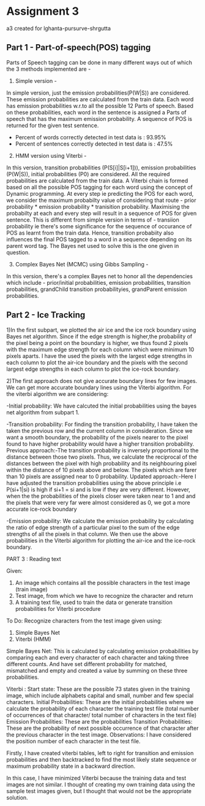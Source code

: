 # Assignment 3 
a3 created for lghanta-pursurve-shrgutta

## Part 1 - Part-of-speech(POS) tagging
Parts of Speech tagging can be done in many different ways out of which the 3 methods implemented are -
1. Simple version - 

In simple version, just the emission probabilities(P(W|S)) are considered. These emission probabilities are calculated from the train data. Each word has emission probabilities w.r.to all the possible 12 Parts of speech. Based on these probabilities, each word in the sentence is assigned a Parts of speech that has the maximum emission probability. A sequence of POS is returned for the given test sentence. 

- Percent of words correctly detected in test data is :  93.95%
- Percent of sentences correctly detected in test data is : 47.5%

2. HMM version using Viterbi - 

In this version, transition probabilities (P(S[i]|S[i+1])), emission probabilities (P(W|S)), initial probabilities (P0) are considered. All the required probabilities are calculated from the train data. A Viterbi chain is formed based on all the possible POS tagging for each word using the concept of Dynamic programming. At every step ie predicting the POS for each word, we consider the maximum probabilty value of considering that route - prior probability * emission probability * tranisition probability. Maximising the probabilty at each and every step will result in a sequence of POS for given sentence. This is different from simple version in terms of - transiion probability ie there's some significance for the sequence of occurance of POS as learnt from the train data. Hence, transition probabiity also influences the final POS tagged to a word in a sequence depending on its parent word tag. The Bayes net used to solve this is the one given in question.

3. Complex Bayes Net (MCMC) using Gibbs Sampling -

In this version, there's a complex Bayes net to honor all the dependencies which include - prior/initial probabilities, emission probabilities, transition probabilities, grandChild transition probabilityies, grandParent emission probabilities.




## Part 2 - Ice Tracking
1)In the first subpart, we plotted the air ice and the ice rock boundary using Bayes net algorithm. Since if the edge strength is higher,the probability of the pixel being a point 
on the boundary is higher, we thus found 2 pixels with the maximum edge strength for each column which were minimum 10 pixels aparts. I have the used the pixels with the largest 
edge strengths in each column to plot the air-ice boundary and the pixels with the second largest edge strengths in each column to plot the ice-rock boundary.

2)The first approach does not give accurate boundary lines for few images. We can get more accurate boundary lines using the Viterbi algorithm. For the viterbi algorithm we are 
considering:

-Initial probability: We have calcuted the initial probabilities using the bayes net algorithm from subpart 1.

-Transition probability: For finding the transition probability, I have taken the taken the previous row and the current column in consideration. Since we want a smooth boundary, 
the probability of the pixels nearer to the pixel found to have higher probability would have a higher transition probability. 
Previous approach:-The transition probability is inversely proportional to
the distance between those two pixels. Thus, we calculate the reciprocal of the distances between the pixel with high probability and its neighbouring pixel within the distance of 
10 pixels above and below. The pixels which are farer than 10 pixels are assigned near to 0 probability.
Updated approach:-Here I have adjusted the transition probabilities using the above principle i.e P(si+1|si) is high if si+1 = si and is low if they are very different. However, 
when the the probabilities of the pixels closer were taken near to 1 and and the pixels that were very far were almost considered as 0, we got a more accurate ice-rock boundary

-Emission probability: We calculate the emission probability by calculating the ratio of edge strength of a particular pixel to the sum of the edge strengths of all the pixels
in that column.
We then use the above probabilities in the Viterbi algorithm for plotting the air-ice and the ice-rock boundary.


PART 3 : Reading text

Given: 
1. An image which contains all the possible characters in the test image (train image)
2. Test image, from which we have to recognize the character and return
3. A training text file, used to train the data or generate transition probabilities for Viterbi procedure

To Do:
Recognize characters from the test image given using:
1. Simple Bayes Net
2. Viterbi (HMM)

Simple Bayes Net:
This is calculated by calculating emission probabilities by comparing each and every character of each character and taking three different counts. And have set different probability for matched, mismatched and empty and created a value by summing on these three probabilities.

Viterbi :
Start state: These are the possible 73 states given in the training image, which include alphabets capital and small, number and few special characters.
Initial Probabilities: These are the initial probabilities where we calculate the probability of each character the training test file (total number of occurrences of that character/ total number of characters in the text file)
Emission Probabilities: These are the probabilities 
Transition Probabilities: These are the probability of next possible occurrence of that character after the previous character in the test image.
Observations: I have considered the position number of each character in the test file.

Firstly, I have created viterbi tables, left to right for transition and emission probabilities and then backtracked to find the most likely state sequence or maximum probability state in a backward direction.

In this case, I have minimized Viterbi because the training data and test images are not similar. I thought of creating my own training data using the sample test images given, but I thought that would not be the appropriate solution.
